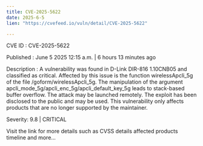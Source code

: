 ```yaml
---
title: CVE-2025-5622
date: 2025-6-5
lien: "https://cvefeed.io/vuln/detail/CVE-2025-5622"

---
```


CVE ID : CVE-2025-5622

Published :  June 5
2025
12:15 a.m. | 6 hours
13 minutes ago

Description : A vulnerability was found in D-Link DIR-816 1.10CNB05 and classified as critical. Affected by this issue is the function wirelessApcli_5g of the file /goform/wirelessApcli_5g. The manipulation of the argument apcli_mode_5g/apcli_enc_5g/apcli_default_key_5g leads to stack-based buffer overflow. The attack may be launched remotely. The exploit has been disclosed to the public and may be used. This vulnerability only affects products that are no longer supported by the maintainer.

Severity: 9.8 | CRITICAL

Visit the link for more details
such as CVSS details
affected products
timeline
and more...

